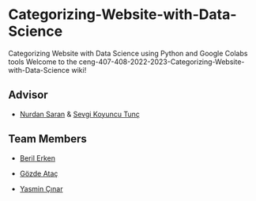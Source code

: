 # Categorizing-Website-with-Data-Science
Categorizing Website with Data Science using Python and Google Colabs tools
Welcome to the ceng-407-408-2022-2023-Categorizing-Website-with-Data-Science wiki!

## Advisor

* [Nurdan Saran](http://academic.cankaya.edu.tr/~buz/) & [Sevgi Koyuncu Tunç](sevgik@cankaya.edu.tr)


## Team Members

* [Beril Erken](https://github.com/berilerken)

* [Gözde Ataç](https://github.com/gozdeatac)

* [Yasmin Çınar](https://github.com/yasuolina)

